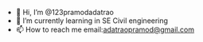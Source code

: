 - 👋 Hi, I’m @123pramodadatrao
- 🌱 I’m currently learning in SE Civil engineering
- 📫 How to reach me email:adatraopramod@gmail.com

<!---
123pramodadatrao/123pramodadatrao is a ✨ special ✨ repository because its `README.md` (this file) appears on your GitHub profile.
You can click the Preview link to take a look at your changes.
--->
